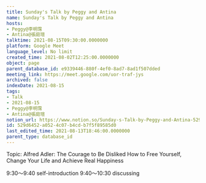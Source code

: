 ```yaml
---
title: Sunday's Talk by Peggy and Antina
name: Sunday's Talk by Peggy and Antina
hosts:
- Peggy@李明霈
- Antina@張庭瑄
talktime: 2021-08-15T09:30:00.0000000
platform: Google Meet
language_level: No limit
created_time: 2021-08-02T12:25:00.0000000
object: page
parent_database_id: e9339446-880f-4ef0-8ad7-8ad1f507dded
meeting_link: https://meet.google.com/uor-traf-jys
archived: false
indexDate: 2021-08-15
tags:
- Talk
- 2021-08-15
- Peggy@李明霈
- Antina@張庭瑄
notion_url: https://www.notion.so/Sunday-s-Talk-by-Peggy-and-Antina-529d6452a0524c07b4cdb7f5f89585d0
id: 529d6452-a052-4c07-b4cd-b7f5f89585d0
last_edited_time: 2021-08-13T18:46:00.0000000
parent_type: database_id
---
```


Topic: Alfred Adler: The Courage to Be Disliked
How to Free Yourself, Change Your Life and Achieve Real Happiness

9:30～9:40 self-introduction
9:40～10:30 discussing


